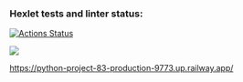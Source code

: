 ### Hexlet tests and linter status:
[![Actions Status](https://github.com/MisterFlicker/python-project-83/workflows/hexlet-check/badge.svg)](https://github.com/MisterFlicker/python-project-83/actions)


<a href="https://codeclimate.com/github/MisterFlicker/python-project-83/maintainability"><img src="https://api.codeclimate.com/v1/badges/46d6d0a63eea8c47fd64/maintainability" /></a>

https://python-project-83-production-9773.up.railway.app/
